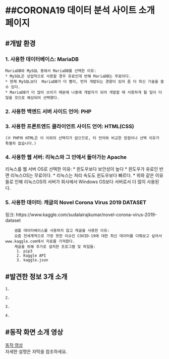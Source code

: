 <h1>##CORONA19 데이터 분석 사이트 소개 페이지</h1>

<h2>#개발 환경</h2>

<h3> 1. 사용한 데이터베이스: MariaDB </h3>
    
    MariaDB와 MySQL 중에서 MariaDB를 선택한 이유:
    * MySQL은 상업적으로 사용할 경우 유료인데 반해 MariaDB는 무료이다.
    * 현재 MySQL보다  MariaDB가 더 빨리, 먼저 개발되는 경향이 있어 좀 더 최신 기술을 쓸 수 있다.
    * MariaDB가 더 많이 쓰이기 때문에 나중에 개발자가 되어 개발할 때 사용하게 될 일이 더 많을 것으로 예상되어 선택했다.

<h3>2. 사용한 백엔드 서버 사이드 언어: PHP</h3>

<h3>3. 사용한 프론트엔드 클라이언트 사이드 언어: HTML(CSS)</h3>

    (※ PHP와 HTML은 이 이외의 선택지가 없으므로, 타 언어와 비교한 장점이나 선택 이유가 특별히 없습니다.)


<h3>4. 사용한 웹 서버: 리눅스와 그 안에서 돌아가는 Apache</h3>
        리눅스를 웹 서버 OS로 선택한 이유:
        * 윈도우보다 보안성이 높다
        * 윈도우가 유료인 반면 리눅스OS는 무료이다.
        * 리눅스는 처리 속도도 윈도우보다 빠르다.
        * 위와 같은 이유들로 인해 리눅스OS의 서버가 회사에서 Windows OS보다 서버로서 더 많이 사용된다.


<h3>5.  사용한 데이터: 캐글의 Novel Corona Virus 2019 DATASET</h3>
        링크: https://www.kaggle.com/sudalairajkumar/novel-corona-virus-2019-dataset
        
        샘플 데이터베이스를 사용하지 않고 캐글을 사용한 이유:
        요즘 전세계적으로 가장 핫한 이슈인 COVID-19에 대한 최신 데이터를 다뤄보고 싶어서 www.kaggle.com에서 자료를 가져왔다.
        캐글을 위해 추가로 설치한 프로그램 및 파일들:
         1. pip3
         2. Kaggle API
         3. kaggle.json


<h2>#발견한 정보 3개 소개</h2>
    
    1.

    2.

    3. 

    4.




<h2>#동작 화면 소개 영상</h2>
<a href="">동작 영상</a><br/>
    자세한 설명은 자막을 참조하세요.